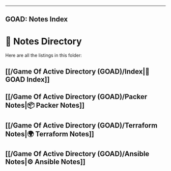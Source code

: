
---
GOAD: Notes Index
---

# 📂 Notes Directory

Here are all the listings in this folder:

## [[/Game Of Active Directory (GOAD)/Index|🏰 GOAD Index]]
## [[/Game Of Active Directory (GOAD)/Packer Notes|📦 Packer Notes]]
## [[/Game Of Active Directory (GOAD)/Terraform Notes|🌍 Terraform Notes]]
## [[/Game Of Active Directory (GOAD)/Ansible Notes|⚙️ Ansible Notes]]



